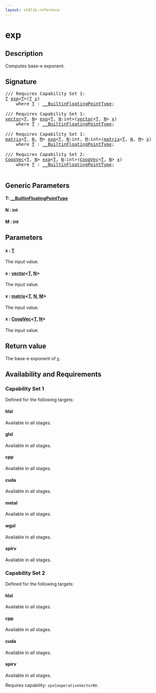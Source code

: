 ```yaml
---
layout: stdlib-reference
---
```


# exp

## Description

Computes base-e exponent.



## Signature 

<pre>
/// Requires Capability Set 1:
<a href="exp.md#typeparam-T" class="code_type">T</a> <a href="exp.md">exp</a>&lt;<a href="exp.md#typeparam-T" class="code_type">T</a>&gt;(<a href="exp.md#typeparam-T" class="code_type">T</a> <a href="exp.md#decl-x" class="code_param">x</a>)
    <span class='code_keyword'>where</span> <a href="exp.md#typeparam-T" class="code_type">T</a> : <a href="../interfaces/0_builtinfloatingpointtype-029hm/index.md" class="code_type">__BuiltinFloatingPointType</a>;

/// Requires Capability Set 1:
<a href="../types/vector/index.md" class="code_type">vector</a>&lt;<a href="exp.md#typeparam-T" class="code_type">T</a>, <a href="exp.md#decl-N" class="code_var">N</a>&gt; <a href="exp.md">exp</a>&lt;<a href="exp.md#typeparam-T" class="code_type">T</a>, <a href="exp.md#decl-N" class="code_var">N</a>:<span class="code_keyword">int</span>&gt;(<a href="../types/vector/index.md" class="code_type">vector</a>&lt;<a href="exp.md#typeparam-T" class="code_type">T</a>, <a href="exp.md#decl-N" class="code_var">N</a>&gt; <a href="exp.md#decl-x" class="code_param">x</a>)
    <span class='code_keyword'>where</span> <a href="exp.md#typeparam-T" class="code_type">T</a> : <a href="../interfaces/0_builtinfloatingpointtype-029hm/index.md" class="code_type">__BuiltinFloatingPointType</a>;

/// Requires Capability Set 1:
<a href="../types/matrix/index.md" class="code_type">matrix</a>&lt;<a href="exp.md#typeparam-T" class="code_type">T</a>, <a href="exp.md#decl-N" class="code_var">N</a>, <a href="exp.md#decl-M" class="code_var">M</a>&gt; <a href="exp.md">exp</a>&lt;<a href="exp.md#typeparam-T" class="code_type">T</a>, <a href="exp.md#decl-N" class="code_var">N</a>:<span class="code_keyword">int</span>, <a href="exp.md#decl-M" class="code_var">M</a>:<span class="code_keyword">int</span>&gt;(<a href="../types/matrix/index.md" class="code_type">matrix</a>&lt;<a href="exp.md#typeparam-T" class="code_type">T</a>, <a href="exp.md#decl-N" class="code_var">N</a>, <a href="exp.md#decl-M" class="code_var">M</a>&gt; <a href="exp.md#decl-x" class="code_param">x</a>)
    <span class='code_keyword'>where</span> <a href="exp.md#typeparam-T" class="code_type">T</a> : <a href="../interfaces/0_builtinfloatingpointtype-029hm/index.md" class="code_type">__BuiltinFloatingPointType</a>;

/// Requires Capability Set 2:
<a href="../types/coopvec-04/index.md" class="code_type">CoopVec</a>&lt;<a href="exp.md#typeparam-T" class="code_type">T</a>, <a href="exp.md#decl-N" class="code_var">N</a>&gt; <a href="exp.md">exp</a>&lt;<a href="exp.md#typeparam-T" class="code_type">T</a>, <a href="exp.md#decl-N" class="code_var">N</a>:<span class="code_keyword">int</span>&gt;(<a href="../types/coopvec-04/index.md" class="code_type">CoopVec</a>&lt;<a href="exp.md#typeparam-T" class="code_type">T</a>, <a href="exp.md#decl-N" class="code_var">N</a>&gt; <a href="exp.md#decl-x" class="code_param">x</a>)
    <span class='code_keyword'>where</span> <a href="exp.md#typeparam-T" class="code_type">T</a> : <a href="../interfaces/0_builtinfloatingpointtype-029hm/index.md" class="code_type">__BuiltinFloatingPointType</a>;

</pre>

## Generic Parameters

####  <a id="typeparam-T"></a>T: [\_\_BuiltinFloatingPointType](../interfaces/0_builtinfloatingpointtype-029hm/index.md)
####  <a id="decl-N"></a>N  : int
####  <a id="decl-M"></a>M  : int

## Parameters

####  <a id="decl-x"></a>x  : [T](exp.md#typeparam-T)
The input value.

####  <a id="decl-x"></a>x  : [vector](../types/vector/index.md)\<[T](../types/vector/index.md#typeparam-T), [N](../types/vector/index.md#decl-N)\>
The input value.

####  <a id="decl-x"></a>x  : [matrix](../types/matrix/index.md)\<[T](../types/matrix/t-0.md), [N](../types/matrix/index.md#decl-N), [M](../types/matrix/index.md#decl-M)\>
The input value.

####  <a id="decl-x"></a>x  : [CoopVec](../types/coopvec-04/index.md)\<[T](../types/coopvec-04/index.md#typeparam-T), [N](../types/coopvec-04/index.md#decl-N)\>
The input value.


## Return value
The base-e exponent of <span class='code'><a href="exp.md#decl-x" class="code_param">x</a></span>.


## Availability and Requirements

### Capability Set 1

Defined for the following targets:

#### hlsl
Available in all stages.

#### glsl
Available in all stages.

#### cpp
Available in all stages.

#### cuda
Available in all stages.

#### metal
Available in all stages.

#### wgsl
Available in all stages.

#### spirv
Available in all stages.


### Capability Set 2

Defined for the following targets:

#### hlsl
Available in all stages.

#### cpp
Available in all stages.

#### cuda
Available in all stages.

#### spirv
Available in all stages.

Requires capability: `spvCooperativeVectorNV`.



<script>
// Fix .md links to .html when on ReadTheDocs
if (window.location.hostname.includes('readthedocs') || 
    window.location.hostname.includes('rtfd.io')) {
  document.addEventListener('DOMContentLoaded', function() {
    const links = document.querySelectorAll('a');
    links.forEach(link => {
      const href = link.getAttribute('href');
      if (href && href.includes('.md')) {
        // This regex will handle .md links with or without fragment identifiers or query parameters
        link.href = link.href.replace(/(.+)\.md(#[^?]*)?(\?.*)?$/, '$1.html$2$3');
      }
    });
  });
}
</script>
